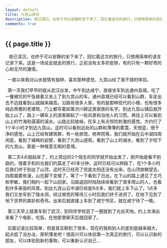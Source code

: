 ```yaml
---
layout: default
title: 九宫山游记
description: 夜已深沉，也终于可以安静的坐下来了，回忆着这次的旅行，只想用简单的语言记录下来。这是一场说走就走的旅行，之前没有太多的安排，有的只有一颗好奇的心和无尽的激情。
comments: true
---
```


## {{ page.title }}
&nbsp;&nbsp; 夜已深沉，也终于可以安静的坐下来了，回忆着这次的旅行，只想用简单的语言记录下来。这是一场说走就走的旅行，之前没有太多的安排，有的只有一颗好奇的心和无尽的激情。

&nbsp;&nbsp;一直以来我对山水就情有独钟，喜欢那种感觉，九宫山给了我不错的体验。

&nbsp;&nbsp;第一天我们早早的就从武汉出发，中午到达咸宁，直接坐车到达通州县城，吃了一餐被坑的午饭接着又坐上了到九宫山的车。通州县城已经可以看到山群，车走出去不远就看到山就越来越高。沿路有很多人家，有的是那种现代的小楼，也有很多纯白黑檐的老建筑，门上都写着如第次川颖这类家族的名字。到达九宫山镇后就开始上山了，路上一辆车上的游客聊起了一些风景和当地人的习惯。再往上可以看到山上的竹海和潺潺的溪水。山路比较陡峭，在车上有点惊险刺激的感觉。大约行了1个半小时才到达九宫山，这时可以看到远处的山群和薄薄的雾霭，天很蓝，很干净的感觉。山上已经有建筑群，有一些旅馆，修养院等。我们就开始在云中湖四周闲逛，看到了嶙峋的岩壁，看到了九宫山道观，看到了山上的湖水，看到了夕阳下的九宫山，那是一种惬意无暇的意境。

&nbsp;&nbsp;第二天4点就起床了，约上旁边的2个陌生的同学就开始出发了，刚开始是看不到路的，借着手机的光我们约莫走了40多分钟，这时已经可以辨路了，在1个多小时后我们终于到达了山顶，这时天已经亮了但是太阳还没有出来。在山顶放眼望去，四周晨雾弥漫，山在脚下变矮了。等了一下看到了日出，在下山的路上遇见了王巧和李敏，我们相约一起下山回家。沿路返回时陆陆续续看到了很多爬山的人，也看到许多美丽的风景。到达九宫山云中湖已经是9点多，我们就上车下山了。1点多我们又坐车到了隐水洞，经过艰苦的等待三小时后我们终于进洞了。在地下见到了地下世界的美妙和奇伟。出来后就直接上车到了咸宁市区，就在咸宁待了一晚。

&nbsp;&nbsp;第三天早上就乘车到了武汉，到同伴学校逛了一圈就到了光谷天地。约上龙涛出来看了个电影，吃饭，在他那里聊天后就回家了。

&nbsp;&nbsp;后面记录比较简单，但是其实聊到了很多，现在的我和别人的差别是越来越大，起点低了没办法，厚积薄发吧！很高兴可以体验第一次真正的旅行，可以认识新的朋友，可以体验到新的事物，可以重新认识自己...